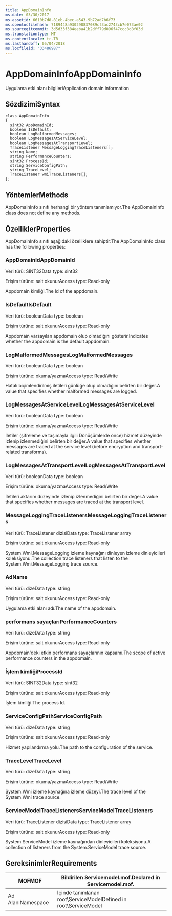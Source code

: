 ```yaml
---
title: AppDomainInfo
ms.date: 03/30/2017
ms.assetid: 6610b7d8-81eb-4bec-a543-9b72ad7b6f73
ms.openlocfilehash: 7189448a930298837089cf3ac2743cb7e073ae02
ms.sourcegitcommit: 3d5d33f384eeba41b2dff79d096f47ccc8d8f03d
ms.translationtype: MT
ms.contentlocale: tr-TR
ms.lasthandoff: 05/04/2018
ms.locfileid: "33486987"
---
```

# <a name="appdomaininfo"></a><span data-ttu-id="c7ecf-102">AppDomainInfo</span><span class="sxs-lookup"><span data-stu-id="c7ecf-102">AppDomainInfo</span></span>
<span data-ttu-id="c7ecf-103">Uygulama etki alanı bilgileri</span><span class="sxs-lookup"><span data-stu-id="c7ecf-103">Application domain information</span></span>  
  
## <a name="syntax"></a><span data-ttu-id="c7ecf-104">Sözdizimi</span><span class="sxs-lookup"><span data-stu-id="c7ecf-104">Syntax</span></span>  
  
```  
class AppDomainInfo  
{  
  sint32 AppDomainId;  
  boolean IsDefault;  
  boolean LogMalformedMessages;  
  boolean LogMessagesAtServiceLevel;  
  boolean LogMessagesAtTransportLevel;  
  TraceListener MessageLoggingTraceListeners[];  
  string Name;  
  string PerformanceCounters;  
  sint32 ProcessId;  
  string ServiceConfigPath;  
  string TraceLevel;  
  TraceListener wmiTraceListeners[];  
};  
```  
  
## <a name="methods"></a><span data-ttu-id="c7ecf-105">Yöntemler</span><span class="sxs-lookup"><span data-stu-id="c7ecf-105">Methods</span></span>  
 <span data-ttu-id="c7ecf-106">AppDomainInfo sınıfı herhangi bir yöntem tanımlamıyor.</span><span class="sxs-lookup"><span data-stu-id="c7ecf-106">The AppDomainInfo class does not define any methods.</span></span>  
  
## <a name="properties"></a><span data-ttu-id="c7ecf-107">Özellikler</span><span class="sxs-lookup"><span data-stu-id="c7ecf-107">Properties</span></span>  
 <span data-ttu-id="c7ecf-108">AppDomainInfo sınıfı aşağıdaki özelliklere sahiptir:</span><span class="sxs-lookup"><span data-stu-id="c7ecf-108">The AppDomainInfo class has the following properties:</span></span>  
  
### <a name="appdomainid"></a><span data-ttu-id="c7ecf-109">AppDomainId</span><span class="sxs-lookup"><span data-stu-id="c7ecf-109">AppDomainId</span></span>  
 <span data-ttu-id="c7ecf-110">Veri türü: SINT32</span><span class="sxs-lookup"><span data-stu-id="c7ecf-110">Data type: sint32</span></span>  
  
 <span data-ttu-id="c7ecf-111">Erişim türüne: salt okunur</span><span class="sxs-lookup"><span data-stu-id="c7ecf-111">Access type: Read-only</span></span>  
  
 <span data-ttu-id="c7ecf-112">Appdomain kimliği.</span><span class="sxs-lookup"><span data-stu-id="c7ecf-112">The Id of the appdomain.</span></span>  
  
### <a name="isdefault"></a><span data-ttu-id="c7ecf-113">IsDefault</span><span class="sxs-lookup"><span data-stu-id="c7ecf-113">IsDefault</span></span>  
 <span data-ttu-id="c7ecf-114">Veri türü: boolean</span><span class="sxs-lookup"><span data-stu-id="c7ecf-114">Data type: boolean</span></span>  
  
 <span data-ttu-id="c7ecf-115">Erişim türüne: salt okunur</span><span class="sxs-lookup"><span data-stu-id="c7ecf-115">Access type: Read-only</span></span>  
  
 <span data-ttu-id="c7ecf-116">Appdomain varsayılan appdomain olup olmadığını gösterir.</span><span class="sxs-lookup"><span data-stu-id="c7ecf-116">Indicates whether the appdomain is the default appdomain.</span></span>  
  
### <a name="logmalformedmessages"></a><span data-ttu-id="c7ecf-117">LogMalformedMessages</span><span class="sxs-lookup"><span data-stu-id="c7ecf-117">LogMalformedMessages</span></span>  
 <span data-ttu-id="c7ecf-118">Veri türü: boolean</span><span class="sxs-lookup"><span data-stu-id="c7ecf-118">Data type: boolean</span></span>  
  
 <span data-ttu-id="c7ecf-119">Erişim türüne: okuma/yazma</span><span class="sxs-lookup"><span data-stu-id="c7ecf-119">Access type: Read/Write</span></span>  
  
 <span data-ttu-id="c7ecf-120">Hatalı biçimlendirilmiş iletileri günlüğe olup olmadığını belirten bir değer.</span><span class="sxs-lookup"><span data-stu-id="c7ecf-120">A value that specifies whether malformed messages are logged.</span></span>  
  
### <a name="logmessagesatservicelevel"></a><span data-ttu-id="c7ecf-121">LogMessagesAtServiceLevel</span><span class="sxs-lookup"><span data-stu-id="c7ecf-121">LogMessagesAtServiceLevel</span></span>  
 <span data-ttu-id="c7ecf-122">Veri türü: boolean</span><span class="sxs-lookup"><span data-stu-id="c7ecf-122">Data type: boolean</span></span>  
  
 <span data-ttu-id="c7ecf-123">Erişim türüne: okuma/yazma</span><span class="sxs-lookup"><span data-stu-id="c7ecf-123">Access type: Read/Write</span></span>  
  
 <span data-ttu-id="c7ecf-124">İletiler (şifreleme ve taşımayla ilgili Dönüşümlerde önce) hizmet düzeyinde izlenip izlenmediğini belirten bir değer.</span><span class="sxs-lookup"><span data-stu-id="c7ecf-124">A value that specifies whether messages are traced at the service level (before encryption and transport-related transforms).</span></span>  
  
### <a name="logmessagesattransportlevel"></a><span data-ttu-id="c7ecf-125">LogMessagesAtTransportLevel</span><span class="sxs-lookup"><span data-stu-id="c7ecf-125">LogMessagesAtTransportLevel</span></span>  
 <span data-ttu-id="c7ecf-126">Veri türü: boolean</span><span class="sxs-lookup"><span data-stu-id="c7ecf-126">Data type: boolean</span></span>  
  
 <span data-ttu-id="c7ecf-127">Erişim türüne: okuma/yazma</span><span class="sxs-lookup"><span data-stu-id="c7ecf-127">Access type: Read/Write</span></span>  
  
 <span data-ttu-id="c7ecf-128">İletileri aktarım düzeyinde izlenip izlenmediğini belirten bir değer.</span><span class="sxs-lookup"><span data-stu-id="c7ecf-128">A value that specifies whether messages are traced at the transport level.</span></span>  
  
### <a name="messageloggingtracelisteners"></a><span data-ttu-id="c7ecf-129">MessageLoggingTraceListeners</span><span class="sxs-lookup"><span data-stu-id="c7ecf-129">MessageLoggingTraceListeners</span></span>  
 <span data-ttu-id="c7ecf-130">Veri türü: TraceListener dizisi</span><span class="sxs-lookup"><span data-stu-id="c7ecf-130">Data type: TraceListener array</span></span>  
  
 <span data-ttu-id="c7ecf-131">Erişim türüne: salt okunur</span><span class="sxs-lookup"><span data-stu-id="c7ecf-131">Access type: Read-only</span></span>  
  
 <span data-ttu-id="c7ecf-132">System.Wmi.MessageLogging izleme kaynağını dinleyen izleme dinleyicileri koleksiyonu.</span><span class="sxs-lookup"><span data-stu-id="c7ecf-132">The collection trace listeners that listen to the System.Wmi.MessageLogging trace source.</span></span>  
  
### <a name="name"></a><span data-ttu-id="c7ecf-133">Ad</span><span class="sxs-lookup"><span data-stu-id="c7ecf-133">Name</span></span>  
 <span data-ttu-id="c7ecf-134">Veri türü: dize</span><span class="sxs-lookup"><span data-stu-id="c7ecf-134">Data type: string</span></span>  
  
 <span data-ttu-id="c7ecf-135">Erişim türüne: salt okunur</span><span class="sxs-lookup"><span data-stu-id="c7ecf-135">Access type: Read-only</span></span>  
  
 <span data-ttu-id="c7ecf-136">Uygulama etki alanı adı.</span><span class="sxs-lookup"><span data-stu-id="c7ecf-136">The name of the appdomain.</span></span>  
  
### <a name="performancecounters"></a><span data-ttu-id="c7ecf-137">performans sayaçları</span><span class="sxs-lookup"><span data-stu-id="c7ecf-137">PerformanceCounters</span></span>  
 <span data-ttu-id="c7ecf-138">Veri türü: dize</span><span class="sxs-lookup"><span data-stu-id="c7ecf-138">Data type: string</span></span>  
  
 <span data-ttu-id="c7ecf-139">Erişim türüne: salt okunur</span><span class="sxs-lookup"><span data-stu-id="c7ecf-139">Access type: Read-only</span></span>  
  
 <span data-ttu-id="c7ecf-140">Appdomain'deki etkin performans sayaçlarının kapsamı.</span><span class="sxs-lookup"><span data-stu-id="c7ecf-140">The scope of active performance counters in the appdomain.</span></span>  
  
### <a name="processid"></a><span data-ttu-id="c7ecf-141">İşlem kimliği</span><span class="sxs-lookup"><span data-stu-id="c7ecf-141">ProcessId</span></span>  
 <span data-ttu-id="c7ecf-142">Veri türü: SINT32</span><span class="sxs-lookup"><span data-stu-id="c7ecf-142">Data type: sint32</span></span>  
  
 <span data-ttu-id="c7ecf-143">Erişim türüne: salt okunur</span><span class="sxs-lookup"><span data-stu-id="c7ecf-143">Access type: Read-only</span></span>  
  
 <span data-ttu-id="c7ecf-144">İşlem kimliği.</span><span class="sxs-lookup"><span data-stu-id="c7ecf-144">The process Id.</span></span>  
  
### <a name="serviceconfigpath"></a><span data-ttu-id="c7ecf-145">ServiceConfigPath</span><span class="sxs-lookup"><span data-stu-id="c7ecf-145">ServiceConfigPath</span></span>  
 <span data-ttu-id="c7ecf-146">Veri türü: dize</span><span class="sxs-lookup"><span data-stu-id="c7ecf-146">Data type: string</span></span>  
  
 <span data-ttu-id="c7ecf-147">Erişim türüne: salt okunur</span><span class="sxs-lookup"><span data-stu-id="c7ecf-147">Access type: Read-only</span></span>  
  
 <span data-ttu-id="c7ecf-148">Hizmet yapılandırma yolu.</span><span class="sxs-lookup"><span data-stu-id="c7ecf-148">The path to the configuration of the service.</span></span>  
  
### <a name="tracelevel"></a><span data-ttu-id="c7ecf-149">TraceLevel</span><span class="sxs-lookup"><span data-stu-id="c7ecf-149">TraceLevel</span></span>  
 <span data-ttu-id="c7ecf-150">Veri türü: dize</span><span class="sxs-lookup"><span data-stu-id="c7ecf-150">Data type: string</span></span>  
  
 <span data-ttu-id="c7ecf-151">Erişim türüne: okuma/yazma</span><span class="sxs-lookup"><span data-stu-id="c7ecf-151">Access type: Read/Write</span></span>  
  
 <span data-ttu-id="c7ecf-152">System.Wmi izleme kaynağına izleme düzeyi.</span><span class="sxs-lookup"><span data-stu-id="c7ecf-152">The trace level of the System.Wmi trace source.</span></span>  
  
### <a name="servicemodeltracelisteners"></a><span data-ttu-id="c7ecf-153">ServiceModelTraceListeners</span><span class="sxs-lookup"><span data-stu-id="c7ecf-153">ServiceModelTraceListeners</span></span>  
 <span data-ttu-id="c7ecf-154">Veri türü: TraceListener dizisi</span><span class="sxs-lookup"><span data-stu-id="c7ecf-154">Data type: TraceListener array</span></span>  
  
 <span data-ttu-id="c7ecf-155">Erişim türüne: salt okunur</span><span class="sxs-lookup"><span data-stu-id="c7ecf-155">Access type: Read-only</span></span>  
  
 <span data-ttu-id="c7ecf-156">System.ServiceModel izleme kaynağından dinleyicileri koleksiyonu.</span><span class="sxs-lookup"><span data-stu-id="c7ecf-156">A collection of listeners from the System.ServiceModel trace source.</span></span>  
  
## <a name="requirements"></a><span data-ttu-id="c7ecf-157">Gereksinimler</span><span class="sxs-lookup"><span data-stu-id="c7ecf-157">Requirements</span></span>  
  
|<span data-ttu-id="c7ecf-158">MOF</span><span class="sxs-lookup"><span data-stu-id="c7ecf-158">MOF</span></span>|<span data-ttu-id="c7ecf-159">Bildirilen Servicemodel.mof.</span><span class="sxs-lookup"><span data-stu-id="c7ecf-159">Declared in Servicemodel.mof.</span></span>|  
|---------|-----------------------------------|  
|<span data-ttu-id="c7ecf-160">Ad Alanı</span><span class="sxs-lookup"><span data-stu-id="c7ecf-160">Namespace</span></span>|<span data-ttu-id="c7ecf-161">İçinde tanımlanan root\ServiceModel</span><span class="sxs-lookup"><span data-stu-id="c7ecf-161">Defined in root\ServiceModel</span></span>|
